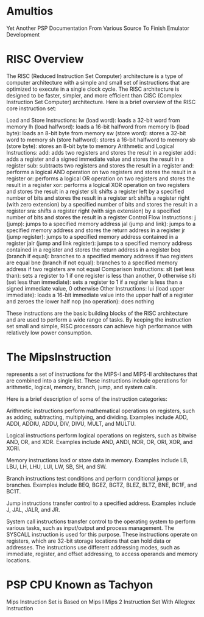 # Amultios
Yet Another PSP Documentation From Various Source To Finish Emulator Development

# RISC Overview

The RISC (Reduced Instruction Set Computer) architecture is a type of computer architecture with a simple and small set of instructions that are optimized to execute in a single clock cycle. The RISC architecture is designed to be faster, simpler, and more efficient than CISC (Complex Instruction Set Computer) architecture. Here is a brief overview of the RISC core instruction set:

Load and Store Instructions:
lw (load word): loads a 32-bit word from memory
lh (load halfword): loads a 16-bit halfword from memory
lb (load byte): loads an 8-bit byte from memory
sw (store word): stores a 32-bit word to memory
sh (store halfword): stores a 16-bit halfword to memory
sb (store byte): stores an 8-bit byte to memory
Arithmetic and Logical Instructions:
add: adds two registers and stores the result in a register
addi: adds a register and a signed immediate value and stores the result in a register
sub: subtracts two registers and stores the result in a register
and: performs a logical AND operation on two registers and stores the result in a register
or: performs a logical OR operation on two registers and stores the result in a register
xor: performs a logical XOR operation on two registers and stores the result in a register
sll: shifts a register left by a specified number of bits and stores the result in a register
srl: shifts a register right (with zero extension) by a specified number of bits and stores the result in a register
sra: shifts a register right (with sign extension) by a specified number of bits and stores the result in a register
Control Flow Instructions:
j (jump): jumps to a specified memory address
jal (jump and link): jumps to a specified memory address and stores the return address in a register
jr (jump register): jumps to a specified memory address contained in a register
jalr (jump and link register): jumps to a specified memory address contained in a register and stores the return address in a register
beq (branch if equal): branches to a specified memory address if two registers are equal
bne (branch if not equal): branches to a specified memory address if two registers are not equal
Comparison Instructions:
slt (set less than): sets a register to 1 if one register is less than another, 0 otherwise
slti (set less than immediate): sets a register to 1 if a register is less than a signed immediate value, 0 otherwise
Other Instructions:
lui (load upper immediate): loads a 16-bit immediate value into the upper half of a register and zeroes the lower half
nop (no operation): does nothing

These instructions are the basic building blocks of the RISC architecture and are used to perform a wide range of tasks. By keeping the instruction set small and simple, RISC processors can achieve high performance with relatively low power consumption.

# The MipsInstruction 
represents a set of instructions for the MIPS-I and MIPS-II architectures that are combined into a single list. These instructions include operations for arithmetic, logical, memory, branch, jump, and system calls.

Here is a brief description of some of the instruction categories:

Arithmetic instructions perform mathematical operations on registers, such as adding, subtracting, multiplying, and dividing. 
Examples include ADD, ADDI, ADDIU, ADDU, DIV, DIVU, MULT, and MULTU.

Logical instructions perform logical operations on registers, such as bitwise AND, OR, and XOR. 
Examples include AND, ANDI, NOR, OR, ORI, XOR, and XORI.

Memory instructions load or store data in memory. 
Examples include LB, LBU, LH, LHU, LUI, LW, SB, SH, and SW.

Branch instructions test conditions and perform conditional jumps or branches. 
Examples include BEQ, BGEZ, BGTZ, BLEZ, BLTZ, BNE, BC1F, and BC1T.

Jump instructions transfer control to a specified address. 
Examples include J, JAL, JALR, and JR.

System call instructions transfer control to the operating system to perform various tasks, such as input/output and process management. The SYSCALL instruction is used for this purpose.
These instructions operate on registers, which are 32-bit storage locations that can hold data or addresses. The instructions use different addressing modes, such as immediate, register, and offset addressing, to access operands and memory locations.

# PSP CPU Known as Tachyon

Mips Instruction Set is Based on Mips I Mips 2 Instruction Set With Allegrex Instruction 